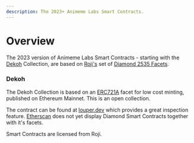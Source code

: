 ```yaml
---
description: The 2023+ Animeme Labs Smart Contracts.
---
```


# Overview

The 2023 version of Animeme Labs Smart Contracts - starting with the [Dekoh](https://opensea.io/collection/dekoh) Collection, are based on [Roji's](https://roji.io) set of [Diamond 2535 Facets](https://eips.ethereum.org/EIPS/eip-2535).&#x20;

### Dekoh

The Dekoh Collection is based on an [ERC721A](https://www.erc721a.org/) facet for low cost minting, published on Ethereum Mainnet. This is an open collection.

The contract can be found at [louper.dev](https://louper.dev/diamond/0x11b2164DDf1C3c0a420cEaD050d422B26530d11C?network=mainnet) which provides a great inspection feature. [Etherscan](https://etherscan.io/address/0x11b2164DDf1C3c0a420cEaD050d422B26530d11C) does not yet display Diamond Smart Contracts together with it's facets.

Smart Contracts are licensed from Roji.



